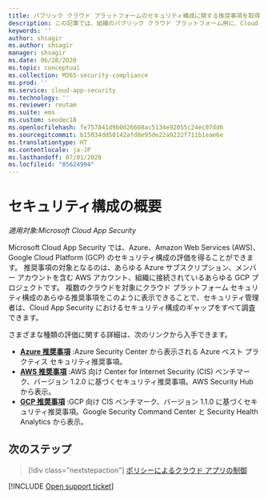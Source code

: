 ```yaml
---
title: パブリック クラウド プラットフォームのセキュリティ構成に関する推奨事項を取得する
description: この記事では、組織のパブリック クラウド プラットフォーム用に、Cloud App Security のセキュリティ構成に関する推奨事項を取得する方法について説明します。
keywords: ''
author: shsagir
ms.author: shsagir
manager: shsagir
ms.date: 06/28/2020
ms.topic: conceptual
ms.collection: M365-security-compliance
ms.prod: ''
ms.service: cloud-app-security
ms.technology: ''
ms.reviewer: reutam
ms.suite: ems
ms.custom: seodec18
ms.openlocfilehash: fe757841d9b0d26608ac5134e92055c24ec07dd6
ms.sourcegitcommit: b15034dd50142afd8e95de22a9232f711b1eae6e
ms.translationtype: HT
ms.contentlocale: ja-JP
ms.lasthandoff: 07/01/2020
ms.locfileid: "85624994"
---
```

# <a name="security-configuration-overview"></a>セキュリティ構成の概要

*適用対象:Microsoft Cloud App Security*

Microsoft Cloud App Security では、Azure、Amazon Web Services (AWS)、Google Cloud Platform (GCP) のセキュリティ構成の評価を得ることができます。 推奨事項の対象となるのは、あらゆる Azure サブスクリプション、メンバー アカウントを含む AWS アカウント、組織に接続されているあらゆる GCP プロジェクトです。 複数のクラウドを対象にクラウド プラットフォーム セキュリティ構成のあらゆる推奨事項をこのように表示できることで、セキュリティ管理者は、Cloud App Security におけるセキュリティ構成のギャップをすべて調査できます。

さまざまな種類の評価に関する詳細は、次のリンクから入手できます。

- **[Azure 推奨事項](security-config-azure.md)** :Azure Security Center から表示される Azure ベスト プラクティス セキュリティ推奨事項。
- **[AWS 推奨事項](security-config-aws.md)** :AWS 向け Center for Internet Security (CIS) ベンチマーク、バージョン 1.2.0 に基づくセキュリティ推奨事項。AWS Security Hub から表示。
- **[GCP 推奨事項](security-config-gcp.md)** :GCP 向け CIS ベンチマーク、バージョン 1.1.0 に基づくセキュリティ推奨事項。Google Security Command Center と Security Health Analytics から表示。

## <a name="next-steps"></a>次のステップ

> [!div class="nextstepaction"]
> [ポリシーによるクラウド アプリの制御](control-cloud-apps-with-policies.md)

[!INCLUDE [Open support ticket](includes/support.md)]
